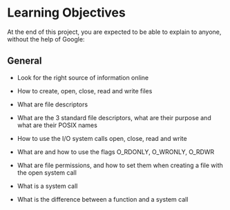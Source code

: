 # Learning Objectives

At the end of this project, you are expected to be able to explain to anyone, without the help of Google:

## General

* Look for the right source of information online

* How to create, open, close, read and write files

* What are file descriptors

* What are the 3 standard file descriptors, what are their purpose and what are their POSIX names

* How to use the I/O system calls open, close, read and write

* What are and how to use the flags O_RDONLY, O_WRONLY, O_RDWR

* What are file permissions, and how to set them when creating a file with the open system call

* What is a system call

* What is the difference between a function and a system call
